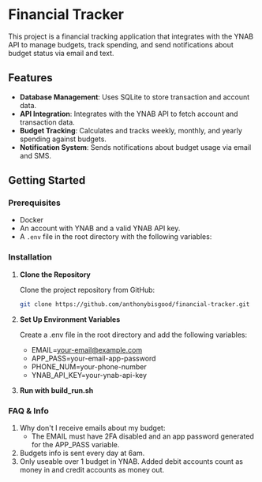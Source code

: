 # Financial Tracker

This project is a financial tracking application that integrates with the YNAB API to manage budgets, track spending, and send notifications about budget status via email and text.

## Features

- **Database Management**: Uses SQLite to store transaction and account data.
- **API Integration**: Integrates with the YNAB API to fetch account and transaction data.
- **Budget Tracking**: Calculates and tracks weekly, monthly, and yearly spending against budgets.
- **Notification System**: Sends notifications about budget usage via email and SMS.

## Getting Started

### Prerequisites

- Docker
- An account with YNAB and a valid YNAB API key.
- A `.env` file in the root directory with the following variables:

### Installation

1. **Clone the Repository**

   Clone the project repository from GitHub:

   ```bash
   git clone https://github.com/anthonybisgood/financial-tracker.git

2. **Set Up Environment Variables**

    Create a .env file in the root directory and add the following variables:
    - EMAIL=<your-email@example.com>
    - APP_PASS=your-email-app-password
    - PHONE_NUM=your-phone-number
    - YNAB_API_KEY=your-ynab-api-key

3. **Run with build_run.sh**

### FAQ & Info

1. Why don't I receive emails about my budget:
   - The EMAIL must have 2FA disabled and an app password generated for the APP_PASS variable.
2. Budgets info is sent every day at 6am.
3. Only useable over 1 budget in YNAB. Added debit accounts count as money in and credit accounts as money out.
